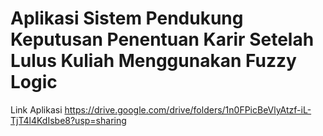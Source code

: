 # Aplikasi Sistem Pendukung Keputusan Penentuan Karir Setelah Lulus Kuliah Menggunakan Fuzzy Logic

Link Aplikasi <a href="https://drive.google.com/drive/folders/1n0FPicBeVlyAtzf-iL-TjT4l4KdIsbe8?usp=sharing">https://drive.google.com/drive/folders/1n0FPicBeVlyAtzf-iL-TjT4l4KdIsbe8?usp=sharing</a>
